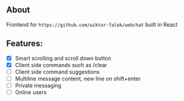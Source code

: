 ## About
Frontend for `https://github.com/wiktor-falek/webchat` built in React

## Features:
- [x] Smart scrolling and scroll down button
- [x] Client side commands such as /clear
- [ ] Client side command suggestions
- [ ] Multiline message content, new line on shift+enter
- [ ] Private messaging
- [ ] Online users